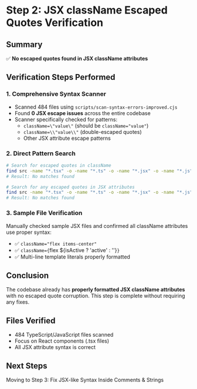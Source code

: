 # Step 2: JSX className Escaped Quotes Verification

## Summary

✅ **No escaped quotes found in JSX className attributes**

## Verification Steps Performed

### 1. Comprehensive Syntax Scanner

- Scanned 484 files using `scripts/scan-syntax-errors-improved.cjs`
- Found **0 JSX escape issues** across the entire codebase
- Scanner specifically checked for patterns:
  - `className=\"value\"` (should be `className="value"`)
  - `className=\\"value\\"` (double-escaped quotes)
  - Other JSX attribute escape patterns

### 2. Direct Pattern Search

```bash
# Search for escaped quotes in className
find src -name "*.tsx" -o -name "*.ts" -o -name "*.jsx" -o -name "*.js" | xargs grep -n 'className=\\"'
# Result: No matches found

# Search for any escaped quotes in JSX attributes
find src -name "*.tsx" -o -name "*.ts" -o -name "*.jsx" -o -name "*.js" | xargs grep -n '\w*=\\"'
# Result: No matches found
```

### 3. Sample File Verification

Manually checked sample JSX files and confirmed all className attributes use proper syntax:

- ✅ `className="flex items-center"`
- ✅ `className={`flex ${isActive ? 'active' : ''}`}`
- ✅ Multi-line template literals properly formatted

## Conclusion

The codebase already has **properly formatted JSX className attributes** with no escaped quote corruption. This step is complete without requiring any fixes.

## Files Verified

- 484 TypeScript/JavaScript files scanned
- Focus on React components (.tsx files)
- All JSX attribute syntax is correct

## Next Steps

Moving to Step 3: Fix JSX-like Syntax Inside Comments & Strings
